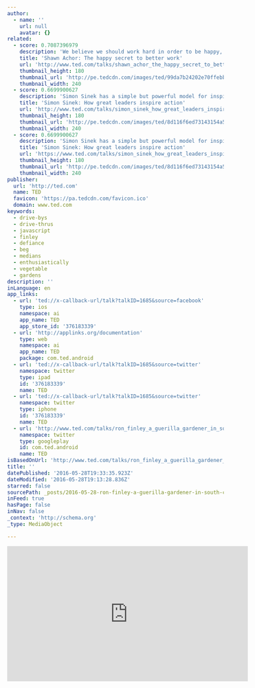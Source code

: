 ```yaml
---
author:
  - name: ''
    url: null
    avatar: {}
related:
  - score: 0.7087396979
    description: 'We believe we should work hard in order to be happy, but could we be thinking about things backwards? In this fast-moving and very funny talk, psychologist Shawn Achor argues that, actually, happiness inspires us to be more productive.'
    title: 'Shawn Achor: The happy secret to better work'
    url: 'http://www.ted.com/talks/shawn_achor_the_happy_secret_to_better_work'
    thumbnail_height: 180
    thumbnail_url: 'http://pe.tedcdn.com/images/ted/99da7b24202e70ffebb79d5c849556847c805d18_240x180.jpg?lang=en'
    thumbnail_width: 240
  - score: 0.6699900627
    description: 'Simon Sinek has a simple but powerful model for inspirational leadership -- starting with a golden circle and the question "Why?" His examples include Apple, Martin Luther King, and the Wright brothers ...'
    title: 'Simon Sinek: How great leaders inspire action'
    url: 'http://www.ted.com/talks/simon_sinek_how_great_leaders_inspire_action'
    thumbnail_height: 180
    thumbnail_url: 'http://pe.tedcdn.com/images/ted/8d116f6ed73143154a5f8fd240fa4ab6fd52b1cb_240x180.jpg?lang=en'
    thumbnail_width: 240
  - score: 0.6699900627
    description: 'Simon Sinek has a simple but powerful model for inspirational leadership -- starting with a golden circle and the question "Why?" His examples include Apple, Martin Luther King, and the Wright brothers ...'
    title: 'Simon Sinek: How great leaders inspire action'
    url: 'https://www.ted.com/talks/simon_sinek_how_great_leaders_inspire_action'
    thumbnail_height: 180
    thumbnail_url: 'http://pe.tedcdn.com/images/ted/8d116f6ed73143154a5f8fd240fa4ab6fd52b1cb_240x180.jpg?lang=en'
    thumbnail_width: 240
publisher:
  url: 'http://ted.com'
  name: TED
  favicon: 'https://pa.tedcdn.com/favicon.ico'
  domain: www.ted.com
keywords:
  - drive-bys
  - drive-thrus
  - javascript
  - finley
  - defiance
  - beg
  - medians
  - enthusiastically
  - vegetable
  - gardens
description: ''
inLanguage: en
app_links:
  - url: 'ted://x-callback-url/talk?talkID=1685&source=facebook'
    type: ios
    namespace: ai
    app_name: TED
    app_store_id: '376183339'
  - url: 'http://applinks.org/documentation'
    type: web
    namespace: ai
    app_name: TED
    package: com.ted.android
  - url: 'ted://x-callback-url/talk?talkID=1685&source=twitter'
    namespace: twitter
    type: ipad
    id: '376183339'
    name: TED
  - url: 'ted://x-callback-url/talk?talkID=1685&source=twitter'
    namespace: twitter
    type: iphone
    id: '376183339'
    name: TED
  - url: 'http://www.ted.com/talks/ron_finley_a_guerilla_gardener_in_south_central_la?language=en'
    namespace: twitter
    type: googleplay
    id: com.ted.android
    name: TED
isBasedOnUrl: 'http://www.ted.com/talks/ron_finley_a_guerilla_gardener_in_south_central_la?language=en'
title: ''
datePublished: '2016-05-28T19:33:35.923Z'
dateModified: '2016-05-28T19:13:28.836Z'
starred: false
sourcePath: _posts/2016-05-28-ron-finley-a-guerilla-gardener-in-south-central-la.md
inFeed: true
hasPage: false
inNav: false
_context: 'http://schema.org'
_type: MediaObject

---
```

<iframe src="http://cdn.embedly.com/widgets/media.html?src=https%3A%2F%2Fembed-ssl.ted.com%2Ftalks%2Fron_finley_a_guerilla_gardener_in_south_central_la.html&amp;url=http%3A%2F%2Fwww.ted.com%2Ftalks%2Fron_finley_a_guerilla_gardener_in_south_central_la&amp;image=http%3A%2F%2Fpe.tedcdn.com%2Fimages%2Fted%2F6252310a14e8c9ac62c908bdc8cef8f07d0f125b_240x180.jpg%3Flang%3Den&amp;key=b7d04c9b404c499eba89ee7072e1c4f7&amp;type=text%2Fhtml&amp;schema=ted" width="560" height="315" scrolling="no" frameborder="0" allowfullscreen="" style=""></iframe>